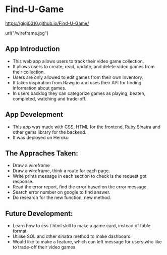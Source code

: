# Find-U-Game

https://gigi0310.github.io/Find-U-Game/

url("/wireframe.jpg")

## App Introduction

- This web app allows users to track their video game collection. 
- It allows users to create, read, update, and delete video games from their collection.
- Users are only allowed to edit games from their own inventory.
- It takes inspiration from Rawg.io and uses their API for finding information about games.
- In users backlog they can categorize games as playing, beaten, completed, watching and trade-off.

## App Develepment

- This app was made with CSS, HTML for the frontend, Ruby Sinatra and other gems library for the backend.
- It was deployed on Heroku

## The Appraches Taken:

- Draw a wireframe
- Draw a wireframe, think a route for each page.
- Write prints message in each section to check is the request got response.
- Read the error report, find the error based on the error message.
- Search error number on google to find answer.
- Do research for the new function, new method.


## Future Development:

- Learn how to css / html skill to make a game card, instead of table format
- Utilise SQL and other sinatra method to make dashboard
- Would like to make a feature, which can left message for users who like to trade-off their video games




